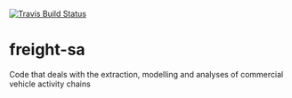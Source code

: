[![Travis Build Status](https://travis-ci.com/matsim-up/freight-sa.svg?branch=master)](https://travis-ci.com/matsim-up/freight-sa)

# freight-sa
Code that deals with the extraction, modelling and analyses of commercial vehicle activity chains
